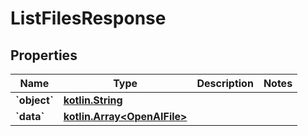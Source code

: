 # ListFilesResponse

## Properties
Name | Type | Description | Notes
------------ | ------------- | ------------- | -------------
**&#x60;object&#x60;** | [**kotlin.String**](.md) |  | 
**&#x60;data&#x60;** | [**kotlin.Array&lt;OpenAIFile&gt;**](OpenAIFile.md) |  | 
